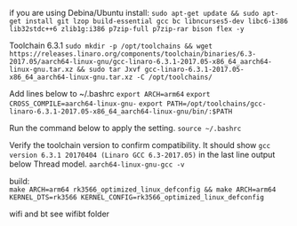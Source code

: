 if you are using Debina/Ubuntu install:
`sudo apt-get update && sudo apt-get install git lzop build-essential gcc bc libncurses5-dev libc6-i386 lib32stdc++6 zlib1g:i386 p7zip-full p7zip-rar bison flex -y`

Toolchain 6.3.1
`sudo mkdir -p /opt/toolchains && wget https://releases.linaro.org/components/toolchain/binaries/6.3-2017.05/aarch64-linux-gnu/gcc-linaro-6.3.1-2017.05-x86_64_aarch64-linux-gnu.tar.xz && sudo tar Jxvf gcc-linaro-6.3.1-2017.05-x86_64_aarch64-linux-gnu.tar.xz -C /opt/toolchains/`

Add lines below to ~/.bashrc
`export ARCH=arm64`
`export CROSS_COMPILE=aarch64-linux-gnu-`
`export PATH=/opt/toolchains/gcc-linaro-6.3.1-2017.05-x86_64_aarch64-linux-gnu/bin/:$PATH`

Run the command below to apply the setting.
`source ~/.bashrc`

Verify the toolchain version to confirm compatibility.  It should show `gcc version 6.3.1 20170404 (Linaro GCC 6.3-2017.05)` in the last line output below Thread model.
`aarch64-linux-gnu-gcc -v`

build: \
`make ARCH=arm64 rk3566_optimized_linux_defconfig && make ARCH=arm64 KERNEL_DTS=rk3566 KERNEL_CONFIG=rk3566_optimized_linux_defconfig`

wifi and bt
see wifibt folder
